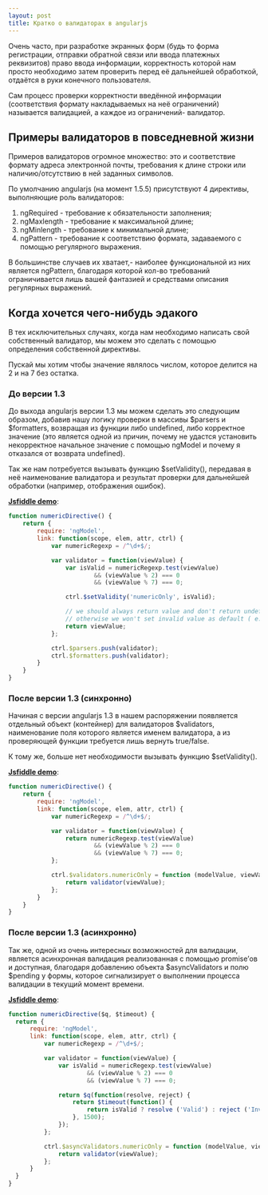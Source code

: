```yaml
---
layout: post
title: Кратко о валидаторах в angularjs
---
```


Очень часто, при разработке экранных форм (будь то форма регистрации, отправки обратной связи или ввода платежных реквизитов) право ввода информации, корректность которой нам просто необходимо затем проверить перед её дальнейшей обработкой, отдаётся в руки конечного пользователя.

Сам процесс проверки корректности введённой информации (соответствия формату накладываемых на неё ограничений) называется валидацией, а каждое из ограничений- валидатор.

## Примеры валидаторов в повседневной жизни

Примеров валидаторов огромное множество: это и соответствие формату адреса электронной почты, требования к длине строки или наличию/отсутствию в ней заданных символов.

По умолчанию angularjs (на момент 1.5.5) присутствуют 4 директивы, выполняющие роль валидаторов:

1. ngRequired - требование к обязательности заполнения;
2. ngMaxlength - требование к максимальной длине;
3. ngMinlength - требование к минимальной длине;
4. ngPattern - требование к соответствию формата, задаваемого с помощью регулярного выражения.

В большинстве случаев их хватает,- наиболее функциональной из них является ngPattern, благодаря которой кол-во требований ограничивается лишь вашей фантазией и средствами описания регулярных выражений.

## Когда хочется чего-нибудь эдакого

В тех исключительных случаях, когда нам необходимо написать свой собственный валидатор, мы можем это сделать с помощью определения собственной директивы.

Пускай мы хотим чтобы значение являлось числом, которое делится на 2 и на 7 без остатка.

### До версии 1.3

До выхода angularjs версии 1.3 мы можем сделать это следующим образом, добавив нашу логику проверки в массивы $parsers и $formatters, возвращая из функции либо undefined, либо корректное значение (это является одной из причин, почему не удастся установить некорректное начальное значение с помощью ngModel и почему я отказался от возврата undefined).

Так же нам потребуется вызывать функцию $setValidity(), передавая в неё наименование валидатора и результат проверки для дальнейшей обработки (например, отображения ошибок). 

[**Jsfiddle demo**](https://jsfiddle.net/pnsdbzLr/1/):

```javascript
function numericDirective() {
    return {
        require: 'ngModel',
        link: function(scope, elem, attr, ctrl) {
            var numericRegexp = /^\d+$/;

            var validator = function(viewValue) {
                var isValid = numericRegexp.test(viewValue)
                        && (viewValue % 2) === 0
                        && (viewValue % 7) === 0;

                ctrl.$setValidity('numericOnly', isValid);

                // we should always return value and don't return undefined
                // otherwise we won't set invalid value as default ( e.g. = 'q1' )
                return viewValue;
            };

            ctrl.$parsers.push(validator);
            ctrl.$formatters.push(validator);
        }
    }
}
```

### После версии 1.3 (синхронно)

Начиная с версии angularjs 1.3 в нашем распоряжении появляется отдельный объект (контейнер) для валидаторов $validators, наименование поля которого является именем валидатора, а из проверяющей функции требуется лишь вернуть true/false.

К тому же, больше нет необходимости вызывать функцию $setValidity().

[**Jsfiddle demo**](https://jsfiddle.net/qfjn0bc4/1/):

```javascript
function numericDirective() {
    return {
        require: 'ngModel',
        link: function(scope, elem, attr, ctrl) {
            var numericRegexp = /^\d+$/;

            var validator = function(viewValue) {
                return numericRegexp.test(viewValue)
                        && (viewValue % 2) === 0
                        && (viewValue % 7) === 0;
            };

            ctrl.$validators.numericOnly = function (modelValue, viewValue) {
                return validator(viewValue);
            };
        }
    }
}
```

### После версии 1.3 (асинхронно)

Так же, одной из очень интересных возможностей для валидации, является асинхронная валидация реализованная с помощью promise’ов и доступная, благодаря добавлению объекта $asyncValidators и полю $pending у формы, которое сигнализирует о выполнении процесса валидации в текущий момент времени.

[**Jsfiddle demo**](https://jsfiddle.net/r08bhggj/):

```javascript
function numericDirective($q, $timeout) {
  return {
      require: 'ngModel',
      link: function(scope, elem, attr, ctrl) {
          var numericRegexp = /^\d+$/;

          var validator = function(viewValue) {
              var isValid = numericRegexp.test(viewValue)
                      && (viewValue % 2) === 0
                      && (viewValue % 7) === 0;

              return $q(function(resolve, reject) {
                  return $timeout(function() {
                      return isValid ? resolve ('Valid') : reject ('Invalid')
                  }, 1500);
              });
          };

          ctrl.$asyncValidators.numericOnly = function (modelValue, viewValue) {
              return validator(viewValue);
          };
      }
  }
}
```
